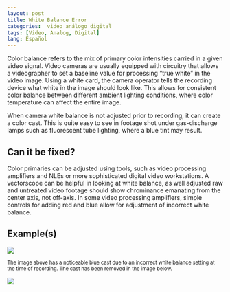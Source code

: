 ```yaml
---
layout: post
title: White Balance Error
categories:  video análogo digital
tags: [Video, Analog, Digital]
lang: Español
---
```


Color balance refers to the mix of primary color intensities carried in a given video signal. Video cameras are usually equipped with circuitry that allows a videographer to set a baseline value for processing “true white” in the video image. Using a white card, the camera operator tells the recording device what white in the image should look like. This allows for consistent color balance between different ambient lighting conditions, where color temperature can affect the entire image.

When camera white balance is not adjusted prior to recording, it can create a color cast. This is quite easy to see in footage shot under gas-discharge lamps such as fluorescent tube lighting, where a blue tint may result.

## Can it be fixed?

Color primaries can be adjusted using tools, such as video processing amplifiers and NLEs or more sophisticated digital video workstations. A vectorscope can be helpful in looking at white balance, as well adjusted raw and untreated video footage should show chrominance emanating from the center axis, not off-axis. In some video processing amplifiers, simple controls for adding red and blue allow for adjustment of incorrect white balance.

## Example(s)

<img src="{{ site.baseurl }}/images/WhiteBalanceError_Flat.jpg">

<sub>The image above has a noticeable blue cast due to an incorrect white balance setting at the time of recording. The cast has been removed in the image below.</sub>

<img src="{{ site.baseurl }}/images/WhiteBalanceCorrected_Flat.jpg">
